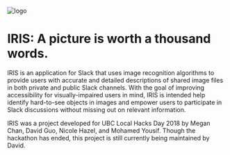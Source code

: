 ![logo](https://github.com/itsDagu/ubc_lhd2018/blob/master/logo/IRIS-1.jpg)
# IRIS: A picture is worth a thousand words.
IRIS is an application for Slack that uses image recognition algorithms to provide users with accurate and detailed descriptions of shared image files in both private and public Slack channels. With the goal of improving accessibility for visually-impaired users in mind, IRIS is intended help identify hard-to-see objects in images and empower users to participate in Slack discussions without missing out on relevant information. 

IRIS was a project developed for UBC Local Hacks Day 2018 by Megan Chan, David Guo, Nicole Hazel, and Mohamed Yousif. Though the hackathon has ended, this project is still currently being maintained by David.
